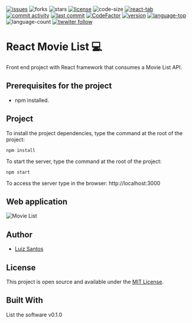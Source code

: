 [![issues](https://img.shields.io/github/issues/luizcsbh/movie-list)](https://github.com/luizcsbh/movie-list/issues)
![forks](https://img.shields.io/github/forks/luizcsbh/movie-list)
![stars](https://img.shields.io/github/stars/luizcsbh/movie-list)
[![license](https://img.shields.io/github/license/luizcsbh/movie-list)](https://github.com/luizcsbh/movie-list/blob/main/LICENSE)
![code-size](https://img.shields.io/github/languages/code-size/luizcsbh/movie-list)
[![react-tab](https://img.shields.io/github/deployments/luizcsbh/movie-list/react-tab)](https://github.com/luizcsbh/movie-list/deployments/activity_log?environment=react-tab)
[![commit activity](https://img.shields.io/github/commit-activity/m/luizcsbh/movie-list)](https://github.com/luizcsbh/movie-list/commits)
[![last commit](https://img.shields.io/github/last-commit/luizcsbh/movie-list)](https://github.com/luizcsbh/movie-list/commits)
[![CodeFactor](https://www.codefactor.io/repository/github/luizcsbh/movie-list/badge)](https://www.codefactor.io/repository/github/luizcsbh/movie-list)
[![version](https://img.shields.io/github/package-json/v/luizcsbh/movie-list)](https://github.com/luizcsbh/movie-list/blob/master/package.json)
[![language-top](https://img.shields.io/github/languages/top/luizcsbh/movie-list)](https://github.com/luizcsbh/movie-list/search?l=javascript)
![language-count](https://img.shields.io/github/languages/count/luizcsbh/movie-list)
[![twwiter follow](https://img.shields.io/twitter/follow/luizcs?style=social)](https://twitter.com/luizcs)

# React Movie List :computer: 

Front end project with React framework that consumes a Movie List API.


## Prerequisites for the project

- npm installed.
 
## Project

To install the project dependencies, type the command at the root of the project:
```node
npm install
```

To start the server, type the command at the root of the project:
```node
npm start
```

To access the server type in the browser: http://localhost:3000

## Web application

![Movie List](https://movielistreact.netlify.app) 

## Author

- [Luiz Santos](https://about.me/luizcsdev)

## License

This project is open source and available under the [MIT License](https://github.com/luizcsbh/movie-list/blob/main/LICENSE).


## Built With

List the software v0.1.0
